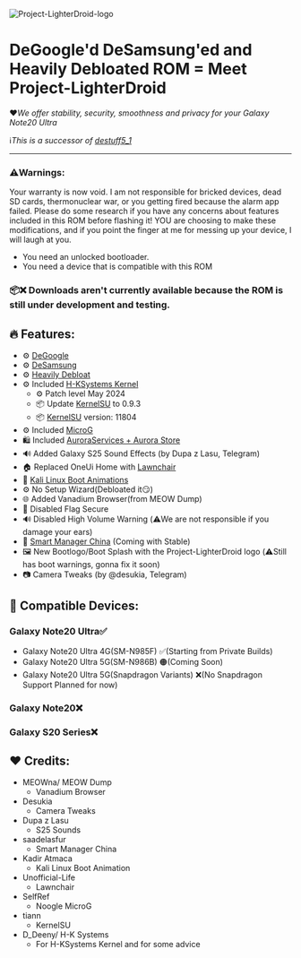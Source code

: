 ![Project-LighterDroid-logo](https://github.com/user-attachments/assets/dcd44bc2-ef5b-4831-835e-cbbf61eda37a)
# **DeGoogle'd DeSamsung'ed and Heavily Debloated ROM = Meet Project-LighterDroid**
❤️*We offer stability, security, smoothness and privacy for your Galaxy Note20 Ultra*

ℹ️*This is a successor of [destuff5_1](https://github.com/galaxy-darkerdroid/destuff-5_1?tab=readme-ov-file)*
***

### ⚠️Warnings:
Your warranty is now void.
I am not responsible for bricked devices, dead SD cards,
thermonuclear war, or you getting fired because the alarm app failed. Please
do some research if you have any concerns about features included in this ROM
before flashing it! YOU are choosing to make these modifications, and if
you point the finger at me for messing up your device, I will laugh at you.
* You need an unlocked bootloader.
* You need a device that is compatible with this ROM

### 📦❌ Downloads aren't currently available because the ROM is still under development and testing.

## 🔥 Features:
- ⚙️ [DeGoogle](https://xdaforums.com/t/microg-on-s20-fe-5g-with-safetynet-pass-oneui-4-1-oneui-5-0.4435609/)
- ⚙️ [DeSamsung](https://docs.google.com/spreadsheets/d/12jEGQftFUL3vAI03X0Ku1LgoWFQKdwPA_WHuLh_2ics/edit?gid=0#gid=0)
- ⚙️ [Heavily Debloat](https://docs.google.com/spreadsheets/d/12jEGQftFUL3vAI03X0Ku1LgoWFQKdwPA_WHuLh_2ics/edit?gid=0#gid=0)
- ⚙️ Included [H-KSystems Kernel](https://xdaforums.com/t/kernelsu-for-note-20u-n985f-n986b-by-h-k-systems.4628313/)
  - ⚙️ Patch level May 2024
  - 📦 Update [KernelSU](https://github.com/tiann/KernelSU) to 0.9.3
  - 📦 [KernelSU](https://github.com/tiann/KernelSU) version: 11804
- ⚙️ Included [MicroG](https://github.com/SelfRef/noogle-magisk/)
- 🛍️ Included [AuroraServices + Aurora Store](https://auroraoss.com/)
- 🔊 Added Galaxy S25 Sound Effects (by Dupa z Lasu, Telegram)
- 🏠 Replaced OneUi Home with [Lawnchair](https://github.com/Unofficial-Life/Lawnchair-Launcher-Module)
- 🐉 [Kali Linux Boot Animations](https://github.com/Kadir-Atmaca/samsung-qmg-boot-animations)
- ⚙️ No Setup Wizard(Debloated it😏)
- 🌐 Added Vanadium Browser(from MEOW Dump)
- 🚩 Disabled Flag Secure
- 🔊 Disabled High Volume Warning (⚠️We are not responsible if you damage your ears)
- 🚀 [Smart Manager China](https://github.com/saadelasfur/SmartManager) (Coming with Stable)
- 🖼️ New Bootlogo/Boot Splash with the Project-LighterDroid logo (⚠️Still has boot warnings, gonna fix it soon)
- 📷 Camera Tweaks (by @desukia, Telegram)

## 📲 Compatible Devices:
### Galaxy Note20 Ultra✅
- Galaxy Note20 Ultra 4G(SM-N985F) ✅(Starting from Private Builds)
- Galaxy Note20 Ultra 5G(SM-N986B) 🟠(Coming Soon)
- Galaxy Note20 Ultra 5G(Snapdragon Variants) ❌(No Snapdragon Support Planned for now)
### Galaxy Note20❌
### Galaxy S20 Series❌

## ❤️ Credits:
- MEOWna/ MEOW Dump
  - Vanadium Browser
- Desukia
  - Camera Tweaks
- Dupa z Lasu
  - S25 Sounds
- saadelasfur
  - Smart Manager China
- Kadir Atmaca
  - Kali Linux Boot Animation
- Unofficial-Life
  - Lawnchair
- SelfRef
  - Noogle MicroG
- tiann
  - KernelSU
- D_Deeny/ H-K Systems
  - For H-KSystems Kernel and for some advice
